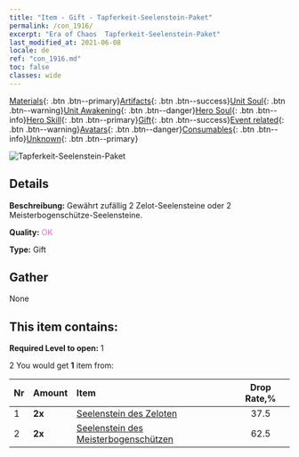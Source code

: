 ```yaml
---
title: "Item - Gift - Tapferkeit-Seelenstein-Paket"
permalink: /con_1916/
excerpt: "Era of Chaos  Tapferkeit-Seelenstein-Paket"
last_modified_at: 2021-06-08
locale: de
ref: "con_1916.md"
toc: false
classes: wide
---
```

 [Materials](/ItemsDE/){: .btn .btn--primary}[Artifacts](/ItemsDE/Artifacts/){: .btn .btn--success}[Unit Soul](/ItemsDE/UnitSoul/){: .btn .btn--warning}[Unit Awakening](/ItemsDE/UnitAwakening/){: .btn .btn--danger}[Hero Soul](/ItemsDE/HeroSoul/){: .btn .btn--info}[Hero Skill](/ItemsDE/HeroSkill/){: .btn .btn--primary}[Gift](/ItemsDE/Gift/){: .btn .btn--success}[Event related](/ItemsDE/Events/){: .btn .btn--warning}[Avatars](/ItemsDE/Avatars/){: .btn .btn--danger}[Consumables](/ItemsDE/Consumables/){: .btn .btn--info}[Unknown](/ItemsDE/Unknown/){: .btn .btn--primary}

 ![Tapferkeit-Seelenstein-Paket](/images/t/i_907539.png)

## Details
 **Beschreibung:** Gewährt zufällig 2 Zelot-Seelensteine oder 2 Meisterbogenschütze-Seelensteine.

 **Quality:** <span style="color: #DA70D6">OK</span>

 **Type:** Gift

## Gather

  None

## This item contains:

 **Required Level to open:** 1

 2 You would get **1** item  from:

  | Nr | Amount |     Item    | Drop Rate,% |
  |:---|:-------|:------------|:---------:|
  | 1 |  **2x** | [Seelenstein des Zeloten](/ItemsDE/unt_286/) | 37.5 | 
  | 2 |  **2x** | [Seelenstein des Meisterbogenschützen](/ItemsDE/unt_283/) | 62.5 | 
